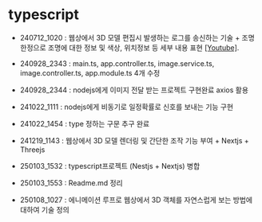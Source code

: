 # typescript

- 240712_1020 : 웹상에서 3D 모델 편집시 발생하는 로그를 송신하는 기술 + 조명한정으로 조명에 대한 정보 및 색상, 위치정보 등 세부 내용 표현 [[Youtube]](https://www.youtube.com/watch?v=VWLwoarq4O8&t=54s).

- 240928_2343 : main.ts, app.controller.ts, image.service.ts, image.controller.ts, app.module.ts 4개 수정

- 240928_2344 : nodejs에게 이미지 전달 받는 프로젝트 구현완료 axios 활용

- 241022_1111 : nodejs에게 비동기로 일정확률로 신호를 보내는 기능 구현

- 241022_1454 : type 정하는 구문 추구 완료

- 241219_1143 : 웹상에서 3D 모델 렌더링 및 간단한 조작 기능 부여 + Nextjs + Threejs

- 250103_1532 : typescript프로젝트 (Nestjs + Nextjs) 병합

- 250103_1553 : Readme.md 정리

- 250108_1027 : 에니메이션 루프로 웹상에서 3D 객체를 자연스럽게 보는 방법에 대하여 기술 정의